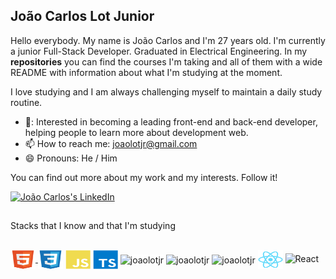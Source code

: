 ## João Carlos Lot Junior

Hello everybody. My name is João Carlos and I'm 27 years old. I'm currently a junior Full-Stack Developer.  Graduated in Electrical Engineering. In my **repositories** you can find the courses I'm taking and all of them with a wide README with information about what I'm studying at the moment. 

I love studying and I am always challenging myself to maintain a daily study routine. 

- 💙: Interested in becoming a leading front-end and back-end developer, helping people to learn more about development web.
- 📫 How to reach me: joaolotjr@gmail.com
- 😄 Pronouns: He / Him


 You can find out more about my work and my interests. Follow it! 

<a href="https://www.linkedin.com/in/joao-carlos-lot-junior/">
  <img alt="João Carlos's LinkedIn" width="100em" src="https://img.shields.io/badge/LinkedIn-0077B5?style=for-the-badge&logo=linkedin&logoColor=white" />
</a>
<br/>


##

Stacks that I know and that I'm studying
<div>
  <div style="display: inline_block"><br>
  <a href="https://developer.mozilla.org/pt-BR/docs/Web/HTML">
     <img align="center" alt="joaolotjr" height="30" width="40" src="https://raw.githubusercontent.com/devicons/devicon/master/icons/html5/html5-original.svg">
  </a>
  
  <img align="center" alt="joaolotjr" height="30" width="40" src="https://raw.githubusercontent.com/devicons/devicon/master/icons/css3/css3-original.svg">
  <img align="center" alt="joaolotjr" height="30" width="40" src="https://raw.githubusercontent.com/devicons/devicon/master/icons/javascript/javascript-plain.svg">
  <img align="center" alt="joaolotjr" height="30" width="40" src="https://raw.githubusercontent.com/devicons/devicon/master/icons/typescript/typescript-plain.svg">
  <img  align="center" alt="joaolotjr" height="30" width="40" background-color=white src="https://cdn.jsdelivr.net/gh/devicons/devicon/icons/nodejs/nodejs-original.svg" style="background-color: white;" />
  <img  align="center" alt="joaolotjr" height="30" width="40" src="https://cdn.jsdelivr.net/gh/devicons/devicon/icons/express/express-original.svg" />
  <img align="center" alt="joaolotjr" height="30" width="40" src="https://user-images.githubusercontent.com/24623425/36042969-f87531d4-0d8a-11e8-9dee-e87ab8c6a9e3.png">
  <img align="center" alt="joaolotjr" height="30" width="40" src="https://raw.githubusercontent.com/devicons/devicon/master/icons/react/react-original.svg">
   
  <img src="https://img.shields.io/badge/React-20232A?style=for-the-badge&logo=react&logoColor=61DAFB" alt="React"/>  

   
